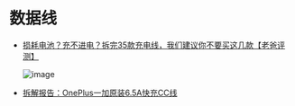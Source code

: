 # 数据线

- [损耗电池？充不进电？拆完35款充电线，我们建议你不要买这几款【老爸评测】](https://www.bilibili.com/video/BV1rU4y197yX)

    ![image](./Pictures/手机/数据线材质.png)

- [拆解报告：OnePlus一加原装6.5A快充CC线](https://www.cnbeta.com/articles/tech/1300733.htm)
